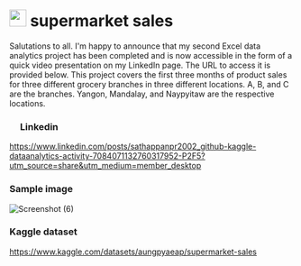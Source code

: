 # <img src="https://github.com/sathappanPR/Analytics_supermarket-sales/assets/84607354/376dcaed-7a56-4c5c-b65e-39676ccab549" width="30"> supermarket sales
Salutations to all. I'm happy to announce that my second Excel data analytics project has been completed and is now accessible in the form of a quick video presentation on my LinkedIn page. The URL to access it is provided below. This project covers the first three months of product sales for three different grocery branches in three different locations. A, B, and C are the branches. Yangon, Mandalay, and Naypyitaw are the respective locations.
### <img src="https://github.com/sathappanPR/Analytics_supermarket-sales/assets/84607354/9c0971bf-9435-41ce-bc01-47338e1432a1" width="15"> Linkedin 
https://www.linkedin.com/posts/sathappanpr2002_github-kaggle-dataanalytics-activity-7084071132760317952-P2F5?utm_source=share&utm_medium=member_desktop
### Sample image
![Screenshot (6)](https://github.com/sathappanPR/Analytics_supermarket-sales/assets/84607354/41668b95-2b0d-482b-80ca-ec516d923ab6)
### Kaggle dataset 
https://www.kaggle.com/datasets/aungpyaeap/supermarket-sales
